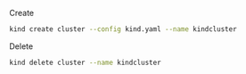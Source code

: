 Create
```bash
kind create cluster --config kind.yaml --name kindcluster
```

Delete
```bash
kind delete cluster --name kindcluster
```